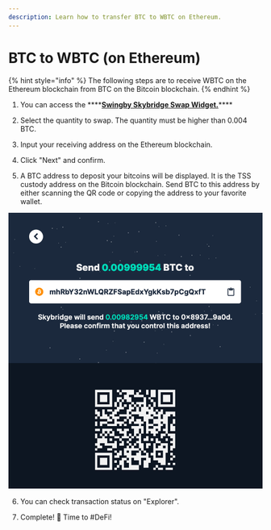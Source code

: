 ```yaml
---
description: Learn how to transfer BTC to WBTC on Ethereum.
---
```


# BTC to WBTC \(on Ethereum\)

{% hint style="info" %}
The following steps are to receive WBTC on the Ethereum blockchain from BTC on the Bitcoin blockchain.
{% endhint %}

1. You can access the ****[**Swingby Skybridge Swap Widget.**](https://app.skybridge.exchange/swap/new)\*\*\*\*

2. Select the quantity to swap. The quantity must be higher than 0.004 BTC.

3. Input your receiving address on the Ethereum blockchain.

4. Click "Next" and confirm.

5. A BTC address to deposit your bitcoins will be displayed. It is the TSS custody address on the Bitcoin blockchain. Send BTC to this address by either scanning the QR code or copying the address to your favorite wallet.

![](../../.gitbook/assets/skybridge1.png)

6. You can check transaction status on "Explorer".

7. Complete! 👏 Time to \#DeFi!



